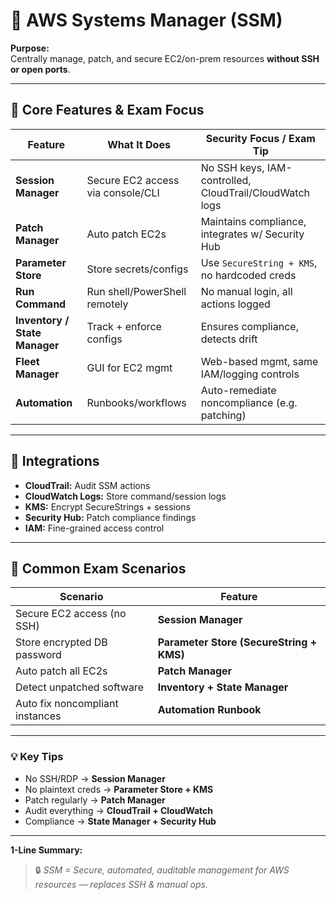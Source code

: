 # 🧰 AWS Systems Manager (SSM)

**Purpose:**  
Centrally manage, patch, and secure EC2/on-prem resources **without SSH or open ports**.

---

## 🔑 Core Features & Exam Focus

| Feature | What It Does | Security Focus / Exam Tip |
|----------|---------------|----------------------------|
| **Session Manager** | Secure EC2 access via console/CLI | No SSH keys, IAM-controlled, CloudTrail/CloudWatch logs |
| **Patch Manager** | Auto patch EC2s | Maintains compliance, integrates w/ Security Hub |
| **Parameter Store** | Store secrets/configs | Use `SecureString + KMS`, no hardcoded creds |
| **Run Command** | Run shell/PowerShell remotely | No manual login, all actions logged |
| **Inventory / State Manager** | Track + enforce configs | Ensures compliance, detects drift |
| **Fleet Manager** | GUI for EC2 mgmt | Web-based mgmt, same IAM/logging controls |
| **Automation** | Runbooks/workflows | Auto-remediate noncompliance (e.g. patching) |

---

## 🧭 Integrations

- **CloudTrail:** Audit SSM actions  
- **CloudWatch Logs:** Store command/session logs  
- **KMS:** Encrypt SecureStrings + sessions  
- **Security Hub:** Patch compliance findings  
- **IAM:** Fine-grained access control  

---

## 🧠 Common Exam Scenarios

| Scenario | Feature |
|-----------|----------|
| Secure EC2 access (no SSH) | **Session Manager** |
| Store encrypted DB password | **Parameter Store (SecureString + KMS)** |
| Auto patch all EC2s | **Patch Manager** |
| Detect unpatched software | **Inventory + State Manager** |
| Auto fix noncompliant instances | **Automation Runbook** |

---

### 💡 Key Tips
- No SSH/RDP → **Session Manager**  
- No plaintext creds → **Parameter Store + KMS**  
- Patch regularly → **Patch Manager**  
- Audit everything → **CloudTrail + CloudWatch**  
- Compliance → **State Manager + Security Hub**

---

**1-Line Summary:**  
> 🔒 *SSM = Secure, automated, auditable management for AWS resources — replaces SSH & manual ops.*
